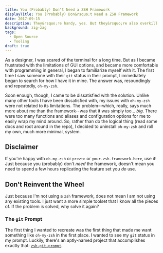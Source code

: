 ```yaml
---
title: You (Probably) Don't Need a ZSH Framework
displayTitle: You (Probably) Don&rsquo;t Need a ZSH Framework
date: 2017-09-15
description: They&rsquo;re handy, yes. But they&rsquo;re also overkill.
background: zig-zag
tags:
  - Open Source
  - Tooling
draft: true
---
```


As a designer, I was scared of the terminal for a long time. But as I became frustrated with the limitations of GUI options, and became more comfortable with programming in general, I began to familiarize myself with it. The first time I saw someone with their `git` status in their prompt, I immediately began to search for how I have it in mine. The answer was, resoundingly and repeatedly, `oh-my-zsh`.

Soon enough, though, I came to be dissatisfied with the solution. Unlike many other tools I have been dissatisfied with, my issues with `oh-my-zsh` were not related to its limitations. The problem--which, really, says much more about me than the framework--was that it was simply too... _big_. There were too many functions and aliases and configuration options for me to easily wrap my mind around. So, rather than do the logical thing (read some docs and root around in the repo), I decided to uninstall `oh-my-zsh` and roll my own, much more minimal, system.

## Disclaimer

If you're happy with `oh-my-zsh` or `prezto` or `your-zsh-framework-here`, use it! Just because you (probably) don't _need_ the framework, doesn't mean you need to spend a few hours replicating the feature set you _do_ use.

## Don't Reinvent the Wheel

Just because I'm not using a `zsh` framework, does not mean I am not using any existing tools. I just want a more simple toolset that I know all the pieces of. If the problem is solved, why solve it again?

### The `git` Prompt

The first thing I wanted to recreate was the first thing that made me want something like `oh-my-zsh` in the first place. I wanted to see my `git` status in my prompt. Luckily, there's an aptly-named project that accomplishes exactly that: [`zsh-git-prompt`](https://github.com/olivierverdier/zsh-git-prompt).
